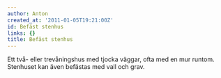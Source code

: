 ```yaml
---
author: Anton
created_at: '2011-01-05T19:21:00Z'
id: Befäst stenhus
links: {}
title: Befäst stenhus
---
```


Ett två- eller trevåningshus med tjocka väggar, ofta med en mur runtom. Stenhuset kan även befästas
med vall och grav.
